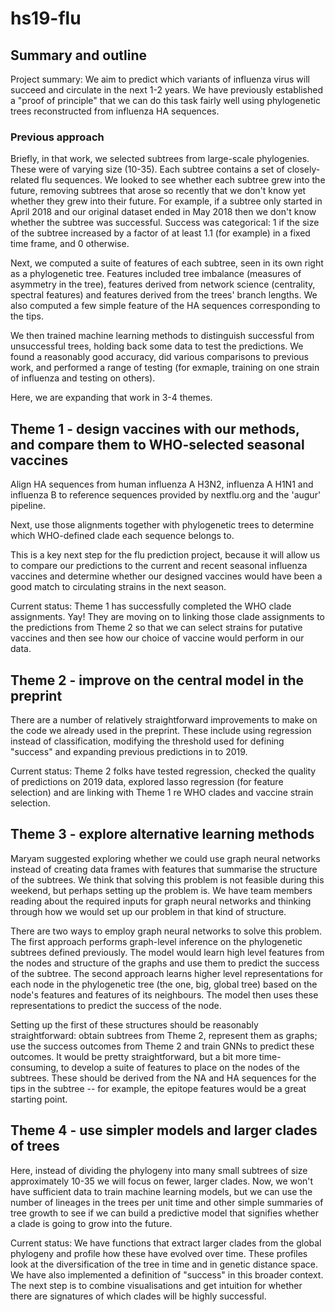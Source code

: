 # hs19-flu

## Summary and outline
Project summary: We aim to predict which variants of influenza virus will succeed and circulate in the next 1-2 years. 
We have previously established a "proof of principle" that we can do this task fairly well using phylogenetic trees reconstructed from influenza HA sequences.

### Previous approach
Briefly, in that work, we selected subtrees from large-scale phylogenies. These were of varying size (10-35). Each subtree contains a set of closely-related flu sequences. We looked to see whether each subtree grew into the future, removing subtrees that arose so recently that we don't know yet whether they grew into their future. For example, if a subtree only started in April 2018 and our original dataset ended in May 2018 then we don't know whether the subtree was successful. Success was categorical: 1 if the size of the subtree increased by a factor of at least 1.1 (for example) in a fixed time frame, and 0 otherwise. 

Next, we computed a suite of features of each subtree, seen in its own right as a phylogenetic tree. Features included tree imbalance (measures of asymmetry in the tree), features derived from network science (centrality, spectral features) and features derived from the trees' branch lengths. We also computed a few simple feature of the HA sequences corresponding to the tips. 

We then trained machine learning methods to distinguish successful from unsuccessful trees, holding back some data to test the predictions. We found a reasonably good accuracy, did various comparisons to previous work, and performed a range of testing (for exmaple, training on one strain of influenza and testing on others). 

Here, we are expanding that work in 3-4 themes. 

## Theme 1 - design vaccines with our methods, and compare them to WHO-selected seasonal vaccines

Align HA sequences from human influenza A H3N2, influenza A H1N1 and influenza B to reference sequences provided by nextflu.org and the 'augur' pipeline. 

Next, use those alignments together with phylogenetic trees to determine which WHO-defined clade each sequence belongs to. 

This is a key next step for the flu prediction project, because it will allow us to compare our predictions to the current and recent seasonal influenza vaccines and determine whether our designed vaccines would have been a good match to circulating strains in the next season.

Current status: Theme 1 has successfully completed the WHO clade assignments. Yay! They are moving on to linking those clade assignments to the predictions from Theme 2 so that we can select strains for putative vaccines and then see how our choice of vaccine would perform in our data. 

## Theme 2 - improve on the central model in the preprint 

There are a number of relatively straightforward improvements to make on the code we already used in the preprint. These include using regression instead of classification, modifying the threshold used for defining "success" and expanding previous predictions in to 2019. 

Current status: Theme 2 folks have tested regression, checked the quality of predictions on 2019 data, explored lasso regression (for feature selection) and are linking with Theme 1 re WHO clades and vaccine strain selection. 

## Theme 3 - explore alternative learning methods 

Maryam suggested exploring whether we could use graph neural networks instead of creating data frames with features that summarise the structure of the subtrees. We think that solving this problem is not feasible during this weekend, but perhaps setting up the problem is. We have team members reading about the required inputs for graph neural networks and thinking through how we would set up our problem in that kind of structure. 

There are two ways to employ graph neural networks to solve this problem. The first approach performs graph-level inference on the phylogenetic subtrees defined previously. The model would learn high level features from the nodes and structure of the graphs and use them to predict the success of the subtree.  The second approach learns higher level representations for each node in the phylogenetic tree (the one, big, global tree) based on the node's features and features of its neighbours. The model then uses these representations to predict the success of the node.

Setting up the first of these structures should be reasonably straightforward: obtain subtrees from Theme 2, represent them as graphs; use the success outcomes from Theme 2 and train GNNs to predict these outcomes. It would be pretty straightforward, but a bit more time-consuming, to develop a suite of features to place on the nodes of the subtrees. These should be derived from the NA and HA sequences for the tips in the subtree -- for example, the epitope features would be a great starting point. 

## Theme 4 - use simpler models and larger clades of trees 

Here, instead of dividing the phylogeny into many small subtrees of size approximately 10-35 we will focus on fewer, larger clades. Now, we won't have sufficient data to train machine learning models, but we can use the number of lineages in the trees per unit time and other simple summaries of tree growth to see if we can build a predictive model that signifies whether a clade is going to grow into the future. 

Current status: We have functions that extract larger clades from the global phylogeny and profile how these have evolved over time. These profiles look at the diversification of the tree in time and in genetic distance space. We have also implemented a definition of "success" in this broader context. The next step is to combine visualisations and get intuition for whether there are signatures of which clades will be highly successful. 


